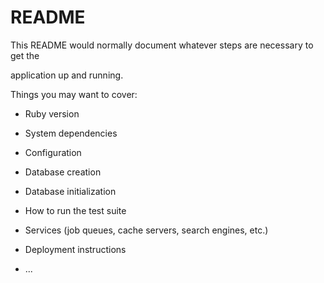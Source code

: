 # README

This README would normally document whatever steps are necessary to get the                     

application up and running.      

Things you may want to cover:                                                     
                          
* Ruby version     

* System dependencies                                  
                      
* Configuration  

* Database creation

* Database initialization    

* How to run the test suite

* Services (job queues, cache servers, search engines, etc.)

* Deployment instructions

* ...

